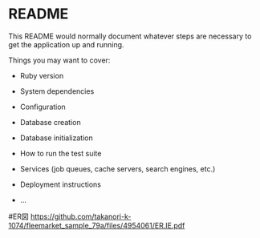 # README

This README would normally document whatever steps are necessary to get the
application up and running.

Things you may want to cover:

* Ruby version

* System dependencies

* Configuration

* Database creation

* Database initialization

* How to run the test suite

* Services (job queues, cache servers, search engines, etc.)

* Deployment instructions

* ...

#ER図
https://github.com/takanori-k-1074/fleemarket_sample_79a/files/4954061/ER.IE.pdf
